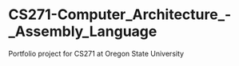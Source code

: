 # CS271-Computer_Architecture_-_Assembly_Language
Portfolio project for CS271 at Oregon State University
